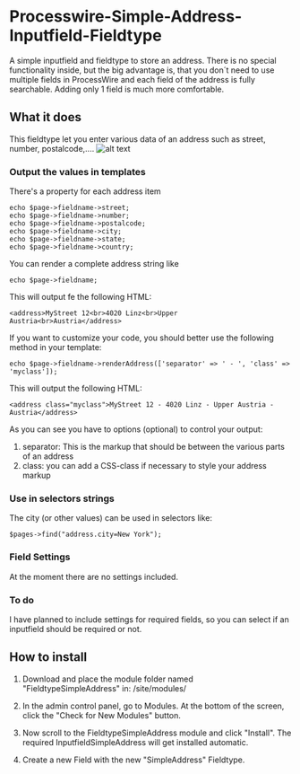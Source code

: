 # Processwire-Simple-Address-Inputfield-Fieldtype
A simple inputfield and fieldtype to store an address. There is no special functionality inside, but the big advantage is, that you don´t need to use multiple fields in ProcessWire and each field of the address is fully searchable. Adding only 1 field is much more comfortable.

## What it does

This fieldtype let you enter various data of an address such as street, number, postalcode,....
![alt text](https://github.com/juergenweb/Processwire-Simple-Address-Inputfield-Fieldtype/blob/master/SimpleAddress.png?raw=true)

### Output the values in templates

There's a property for each address item

```
echo $page->fieldname->street;
echo $page->fieldname->number;
echo $page->fieldname->postalcode;
echo $page->fieldname->city;
echo $page->fieldname->state;
echo $page->fieldname->country;
```

You can render a complete address string like

```
echo $page->fieldname;
```

This will output fe the following HTML:

```
<address>MyStreet 12<br>4020 Linz<br>Upper Austria<br>Austria</address>
```

If you want to customize your code, you should better use the following method in your template:

```
echo $page->fieldname->renderAddress(['separator' => ' - ', 'class' => 'myclass']);
```

This will output the following HTML:

```
<address class="myclass">MyStreet 12 - 4020 Linz - Upper Austria - Austria</address>
```

As you can see you have to options (optional) to control your output:

1. separator: This is the markup that should be between the various parts of an address 
2. class: you can add a CSS-class if necessary to style your address markup


### Use in selectors strings

The city (or other values) can be used in selectors like:

`$pages->find("address.city=New York");`

### Field Settings

At the moment there are no settings included.

### To do

I have planned to include settings for required fields, so you can select if an inputfield should be required or not.

## How to install

1. Download and place the module folder named "FieldtypeSimpleAddress" in:
/site/modules/

2. In the admin control panel, go to Modules. At the bottom of the
screen, click the "Check for New Modules" button.

3. Now scroll to the FieldtypeSimpleAddress module and click "Install". The required InputfieldSimpleAddress will get installed automatic.

4. Create a new Field with the new "SimpleAddress" Fieldtype.


